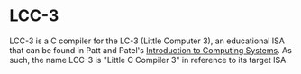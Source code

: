 # LCC-3

LCC-3 is a C compiler for the LC-3 (Little Computer 3), an educational ISA that can be found in
Patt and Patel's [Introduction to Computing Systems](http://highered.mcgraw-hill.com/sites/0072467509/).
As such, the name LCC-3 is "Little C Compiler 3" in reference to its target ISA.